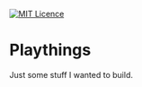 
[![MIT Licence](https://badges.frapsoft.com/os/mit/mit.svg?v=103)](https://opensource.org/licenses/mit-license.php)

# Playthings

Just some stuff I wanted to build.

